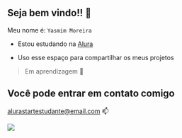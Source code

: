 ## Seja bem vindo!! 💜
Meu nome é: `Yasmim Moreira`

- Estou estudando na [Alura](https://www.alura.com.br)

- Uso esse espaço para compartilhar os meus projetos
  
>Em aprendizagem 🚂

## Você pode entrar em contato comigo
alurastartestudante@email.com 📫


![](https://tenor.com/bEb72.gif)



